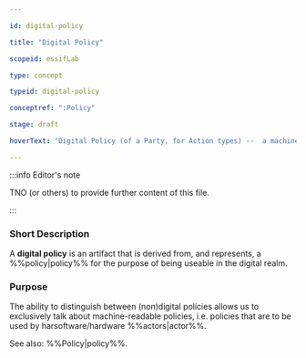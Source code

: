 ```yaml
---

id: digital-policy

title: "Digital Policy"

scopeid: essifLab

type: concept

typeid: digital-policy

conceptref: ":Policy"

stage: draft

hoverText: "Digital Policy (of a Party, for Action types) --  a machine-readable Policy that enables Digital Agents whose Principal is the Policy's Governor, to execute Actions of such types in compliance with that Policy (i.e. --  according to the rules, working-instructions, preferences and other guidance specified therein)."

---
```




:::info Editor's note

TNO (or others) to provide further content of this file.

:::



### Short Description

A **digital policy** is an artifact that is derived from, and represents, a %%policy|policy%% for the purpose of being useable in the digital realm.



### Purpose

<!--State the purpose(s) for which it is necessary (or at least: desirable) to define <New Term>.-->

The ability to distinguish between (non)digital policies allows us to exclusively talk about machine-readable policies, i.e. policies that are to be used by harsoftware/hardware %%actors|actor%%.



See also: %%Policy|policy%%.